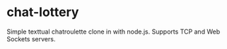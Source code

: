 chat-lottery
============

Simple texttual chatroulette clone in with node.js. Supports TCP and Web Sockets servers.
